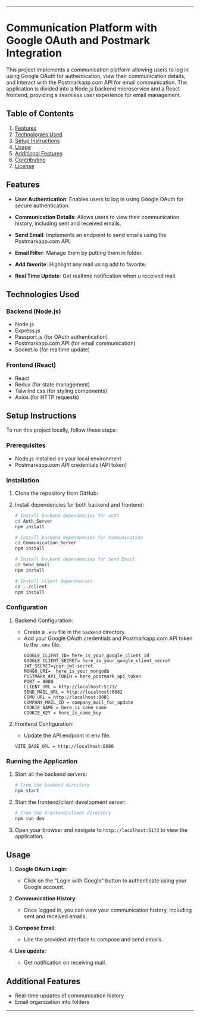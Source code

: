 
---

# Communication Platform with Google OAuth and Postmark Integration

This project implements a communication platform allowing users to log in using Google OAuth for authentication, view their communication details, and interact with the Postmarkapp.com API for email communication. The application is divided into a Node.js backend microservice and a React frontend, providing a seamless user experience for email management.

## Table of Contents
1. [Features](#features)
2. [Technologies Used](#technologies-used)
3. [Setup Instructions](#setup-instructions)
4. [Usage](#usage)
5. [Additional Features](#additional-features)
6. [Contributing](#contributing)
7. [License](#license)

## Features
- **User Authentication**: Enables users to log in using Google OAuth for secure authentication.
  
- **Communication Details**: Allows users to view their communication history, including sent and received emails.
  
- **Send Email**: Implements an endpoint to send emails using the Postmarkapp.com API.
  
- **Email Filter**:  Manage them by putting them in folder.

- **Add favorite**:  Highlight any mail using add to favorite.

- **Real Time Update**: Get realtime notification when u received mail.

## Technologies Used
### Backend (Node.js)
- Node.js
- Express.js
- Passport.js (for OAuth authentication)
- Postmarkapp.com API (for email communication)
- Socket.io  (for realtime update)

### Frontend (React)
- React
- Redux (for state management)
- Taiwlind css (for styling components)
- Axios (for HTTP requests)


## Setup Instructions
To run this project locally, follow these steps:

### Prerequisites
- Node.js installed on your local environment
- Postmarkapp.com API credentials (API token)

### Installation
1. Clone the repository from GitHub:

2. Install dependencies for both backend and frontend:
   ```bash
   # Install backend dependencies for auth
   cd Auth_Server
   npm install

   # Install backend dependencies for Communication
   cd Communication_Server
   npm install

   # Install backend dependencies for Send Email
   cd Send_Email
   npm install

   # Install client dependencies
   cd ../client
   npm install
   ```

### Configuration
1. Backend Configuration:
   - Create a `.env` file in the `backend` directory.
   - Add your Google OAuth credentials and Postmarkapp.com API token to the `.env` file:
     ```dotenv
     GOOGLE_CLIENT_ID= here_is_your_google_client_id
     GOOGLE_CLIENT_SECRET= here_is_your_google_client_secret
     JWT_SECRET=your-jwt-secret
     MONGO_URI=  here_is_your_mongodb
     POSTMARK_API_TOKEN = here_postmark_api_token
     PORT = 8080
     CLIENT_URL = http://localhost:5173/
     SEND_MAIL_URL = http://localhost:8082
     COMU_URL = http://localhost:8081
     COMPANY_MAIL_ID = company_mail_for_update
     COOKIE_NAME = here_is_come_name
     COOKIE_KEY = here_is_come_key
     ```

2. Frontend Configuration:
   - Update the API endpoint in env file.
   ```dotenv
   VITE_BASE_URL = http://localhost:8080
   ```

### Running the Application
1. Start all the backend servers:
   ```bash
   # From the backend directory
   npm start
   ```

2. Start the frontend/client development server:
   ```bash
   # From the frontend/client directory
   npm run dev
   ```

3. Open your browser and navigate to `http://localhost:5173` to view the application.

## Usage
1. **Google OAuth Login**:
   - Click on the "Login with Google" button to authenticate using your Google account.

2. **Communication History**:
   - Once logged in, you can view your communication history, including sent and received emails.

3. **Compose Email**:
   - Use the provided interface to compose and send emails.

4. **Live update**:
   - Get notification on receiving mail.

## Additional Features
- Real-time updates of communication history 
- Email organization into folders 
---
